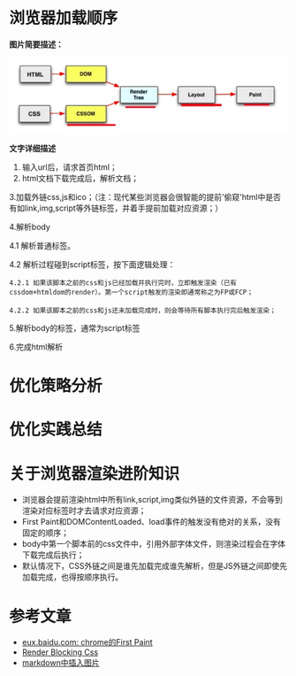 # 浏览器加载顺序

**图片简要描述：**

![loading progress of page](https://github.com/ethanbear/fe-blogs/raw/master/assets/images/fp_firstPaint-1.jpg)

**文字详细描述**

1. 输入url后，请求首页html；
2. html文档下载完成后，解析文档；

3.加载外链css,js和ico；（注：现代某些浏览器会很智能的提前'偷窥'html中是否有如link,img,script等外链标签，并着手提前加载对应资源；）

4.解析body

  4.1 解析普通标签。
  
  4.2 解析过程碰到script标签，按下面逻辑处理：
  
    4.2.1 如果该脚本之前的css和js已经加载并执行完时，立即触发渲染（已有cssdom+htmldom的render）。第一个script触发的渲染即通常称之为FP或FCP；
    
    4.2.2 如果该脚本之前的css和js还未加载完成时，则会等待所有脚本执行完后触发渲染；
    
5.解析body的标签，通常为script标签

6.完成html解析

# 优化策略分析


# 优化实践总结

# 关于浏览器渲染进阶知识

- 浏览器会提前渲染html中所有link,script,img类似外链的文件资源，不会等到渲染对应标签时才去请求对应资源；
- First Paint和DOMContentLoaded、load事件的触发没有绝对的关系，没有固定的顺序；
- body中第一个脚本前的css文件中，引用外部字体文件，则渲染过程会在字体下载完成后执行；
- 默认情况下，CSS外链之间是谁先加载完成谁先解析，但是JS外链之间即使先加载完成，也得按顺序执行。

# 参考文章
- [eux.baidu.com: chrome的First Paint](http://eux.baidu.com/blog/fe/Chrome%E7%9A%84First%20Paint)
- [Render Blocking Css](https://developers.google.com/web/fundamentals/performance/critical-rendering-path/render-blocking-css)
- [markdown中插入图片](https://www.zhihu.com/question/21065229)
